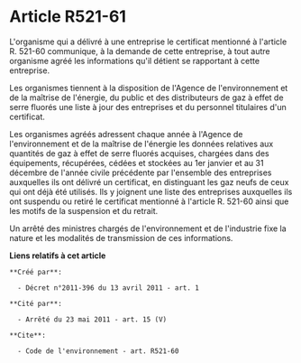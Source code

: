 # Article R521-61

L'organisme qui a délivré à une entreprise le certificat mentionné à l'article R. 521-60 communique, à la demande de cette
entreprise, à tout autre organisme agréé les informations qu'il détient se rapportant à cette entreprise. 

Les organismes tiennent à la disposition de l'Agence de l'environnement et de la maîtrise de l'énergie, du public et des
distributeurs de gaz à effet de serre fluorés une liste à jour des entreprises et du personnel titulaires d'un certificat. 

Les organismes agréés adressent chaque année à l'Agence de l'environnement et de la maîtrise de l'énergie les données
relatives aux quantités de gaz à effet de serre fluorés acquises, chargées dans des équipements, récupérées, cédées et
stockées au 1er janvier et au 31 décembre de l'année civile précédente par l'ensemble des entreprises auxquelles ils ont
délivré un certificat, en distinguant les gaz neufs de ceux qui ont déjà été utilisés. Ils y joignent une liste des
entreprises auxquelles ils ont suspendu ou retiré le certificat mentionné à l'article R. 521-60 ainsi que les motifs de la
suspension et du retrait. 

Un arrêté des ministres chargés de l'environnement et de l'industrie fixe la nature et les modalités de transmission de ces
informations.

**Liens relatifs à cet article**

	**Créé par**:

	  - Décret n°2011-396 du 13 avril 2011 - art. 1

	**Cité par**:

	  - Arrêté du 23 mai 2011 - art. 15 (V)

	**Cite**:

	  - Code de l'environnement - art. R521-60
